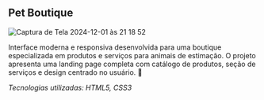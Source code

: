 ## Pet Boutique

![Captura de Tela 2024-12-01 às 21 18 52](https://github.com/user-attachments/assets/474bc2db-2c38-4999-a8b2-bee2f068238c)

Interface moderna e responsiva desenvolvida para uma boutique especializada em produtos e serviços para animais de estimação. O projeto apresenta uma landing page completa com catálogo de produtos, seção de serviços e design centrado no usuário. 🐾

*Tecnologias utilizadas: HTML5, CSS3*


